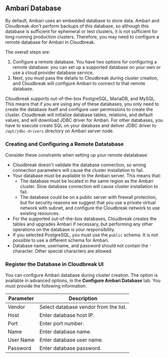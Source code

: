 
## Ambari Database

[comment]: <> (Not sure if this is supported in 2.1 TP?)

By default, Ambari uses an embedded database to store data. Ambari and Cloudbreak don't perform backups of this database, so although this database is sufficient for ephemeral or test clusters, it is not sufficient for long-running production clusters. Therefore, you may need to configure a remote database for Ambari in Cloudbreak.

The overall steps are:  

1. Configure a remote database. You have two options for configuring a remote database: you can set up a supported database on your own or use a cloud provider database service.  
2. Next, you must pass the details to Cloudbreak during cluster creation, and Cloudbreak will configure Ambari to connect to that remote database. 

Cloudbreak supports out-of-the-box PostgreSQL, MariaDB, and MySQL. This means that if you are using any of these databases, you only need to create the database itself and configure user permissions to create the cluster. Cloudbreak will initialize database tables, relations, and default values, and will download JDBC driver for Ambari. For other databases, you have to execute create SQL on your database and deliver JDBC driver to `/opt/jdbc-drivers` directory on Ambari server node.

### Creating and Configuring a Remote Datatabase

Consider these constraints when setting up your remote datatabase:   

- Cloudbreak doesn't validate the database connection, so wrong connection parameters will cause the cluster installation to fail.  
- Your database must be available to the Ambari server. This means that:  
    - The database must be located in the same region as the Ambari cluster. Slow database connection will cause cluster installation to fail.  
    - The database could be on a public server with firewall protection, but for security reasons we suggest that you use a private virtual network with subnet, and configure the Cloudbreak network to use existing resources.  
 - For the supported out-of-the-box databases, Cloudbreak creates the tables and upgrades Ambari if necessary, but performing any other operations on the database is your responsibility.  
- If you selected PostgreSQL, you must use the `public` schema. It is not possible to use a different schema for Ambari.  
- Database name, username, and password should not contain the `'` character. Other special characters are allowed.  


### Register the Database in Cloudbreak UI

You can configure Ambari database during cluster creation. The option is available in advanced options, in the **Configure Ambari Database** tab. You must provide the following information:

| Parameter | Description |
|---|---|
| Vendor | Select database vendor from the list. |
| Host | Enter database host IP. |
| Port | Enter port number. |
| Name | Enter database name. |
| User Name | Enter database user name. |
| Password | Enter database password. |


[comment]: <> (TO-DO: The shell info should go to shell doc.)

